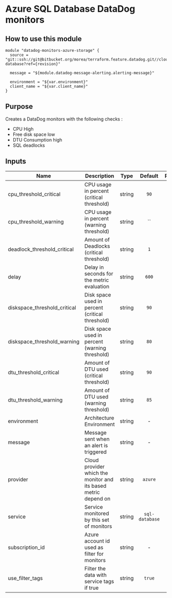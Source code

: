 Azure SQL Database DataDog monitors
============================

How to use this module
----------------------

```
module "datadog-monitors-azure-storage" {
  source = "git::ssh://git@bitbucket.org/morea/terraform.feature.datadog.git//cloud/azure/sql-database?ref={revision}"

  message = "${module.datadog-message-alerting.alerting-message}"

  environment = "${var.environment}"
  client_name = "${var.client_name}"
}
```

Purpose
-------
Creates a DataDog monitors with the following checks :

* CPU High
* Free disk space low
* DTU Consumption high
* SQL deadlocks

Inputs
------

| Name | Description | Type | Default | Required |
|------|-------------|:----:|:-----:|:-----:|
| cpu_threshold_critical | CPU usage in percent (critical threshold) | string | `90` | no |
| cpu_threshold_warning | CPU usage in percent (warning threshold) | string | `` | no |
| deadlock_threshold_critical | Amount of Deadlocks (critical threshold) | string | `1` | no |
| delay | Delay in seconds for the metric evaluation | string | `600` | no |
| diskspace_threshold_critical | Disk space used in percent (critical threshold) | string | `90` | no |
| diskspace_threshold_warning | Disk space used in percent (warning threshold) | string | `80` | no |
| dtu_threshold_critical | Amount of DTU used (critical threshold) | string | `90` | no |
| dtu_threshold_warning | Amount of DTU used (warning threshold) | string | `85` | no |
| environment | Architecture Environment | string | - | yes |
| message | Message sent when an alert is triggered | string | - | yes |
| provider | Cloud provider which the monitor and its based metric depend on | string | `azure` | no |
| service | Service monitored by this set of monitors | string | `sql-database` | no |
| subscription_id | Azure account id used as filter for monitors | string | - | yes |
| use_filter_tags | Filter the data with service tags if true | string | `true` | no |

